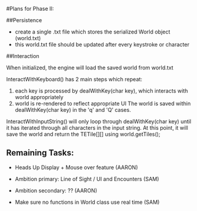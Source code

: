 #Plans for Phase II:

##Persistence

- create a single .txt file which stores the serialized World object (world.txt)
- this world.txt file should be updated after every keystroke or character

##Interaction

When initialized, the engine will load the saved world from world.txt

InteractWithKeyboard() has 2 main steps which repeat:
1. each key is processed by dealWithKey(char key), which interacts with world appropriately
2. world is re-rendered to reflect appropriate UI
The world is saved within dealWithKey(char key) in the 'q' and 'Q' cases.

InteractWithInputString() will only loop through dealWithKey(char key)
until it has iterated through all characters in the input string. At this point, it will save 
the world and return the TETile[][] using world.getTiles(); 



## Remaining Tasks: 

- Heads Up Display + Mouse over feature (AARON)

- Ambition primary: Line of Sight / UI and Encounters (SAM)

- Ambition secondary: ?? (AARON)

- Make sure no functions in World class use real time (SAM)

